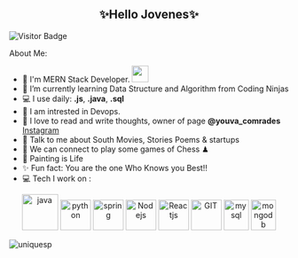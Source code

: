 <h2 align='center'> ✨Hello Jovenes✨</h2>

![Visitor Badge](https://visitor-badge.laobi.icu/badge?page_id=uniquesp.uniquesp)

 About Me:
- 🏦 I'm MERN Stack Developer.
      <img src="https://media.giphy.com/media/WUlplcMpOCEmTGBtBW/giphy.gif" width="30">
- 📝 I’m currently learning Data Structure and Algorithm from Coding Ninjas
- 💻 I use daily: **.js**, **.java**, **.sql**
- 👀 I am intrested in Devops.
- 📖 I love to read and write thoughts, owner of page **@youva_comrades** [Instagram](https://www.instagram.com/youva_comrades/)
- 💬 Talk to me about South Movies, Stories Poems & startups
- 👯 We can connect to play some games of Chess ♟
- 🎨 Painting is Life 
- ✨ Fun fact: You are the one Who Knows you Best!!
- 💻 Tech I work on :

<p align="center">
      <img src="https://www.vectorlogo.zone/logos/java/java-icon.svg" alt="java" width="65" height="65"/> 
      <img src="https://www.vectorlogo.zone/logos/python/python-icon.svg" alt="python" width="55" height="55"/>
      <img src="https://www.vectorlogo.zone/logos/springio/springio-icon.svg" alt="spring" width="55" height="55"/>
      <img src="https://www.vectorlogo.zone/logos/nodejs/nodejs-icon.svg" alt="Nodejs" width="55" height="55"/>
      <img src="https://www.vectorlogo.zone/logos/reactjs/reactjs-icon.svg" alt="Reactjs" width="55" height="55"/>
      <img src="https://www.vectorlogo.zone/logos/git-scm/git-scm-icon.svg" alt="GIT" width="55" height="55"/> 
      <img src="https://www.vectorlogo.zone/logos/mysql/mysql-icon.svg" alt="mysql" width="45" height="55"/>
      <img src="https://www.vectorlogo.zone/logos/mongodb/mongodb-icon.svg" alt="mongodb" width="45" height="55"/>
</p>



<p><img align="center" src="https://github-readme-streak-stats.herokuapp.com/?user=uniquesp&" alt="uniquesp" /></p>



<!--uniquesp/uniquesp is a ✨ special ✨ repository because its `README.md` (this file) appears on your GitHub profile.
You can click the Preview link to take a look at your changes.
--->
